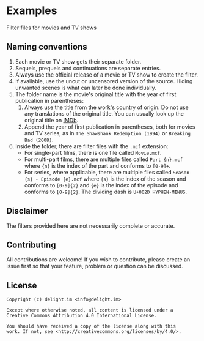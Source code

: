 # Examples

Filter files for movies and TV shows

## Naming conventions

 1. Each movie or TV show gets their separate folder.
 1. Sequels, prequels and continuations are separate entries.
 1. Always use the official release of a movie or TV show to create the filter.
 1. If available, use the uncut or uncensored version of the source. Hiding unwanted scenes is what can later be done individually.
 1. The folder name is the movie's original title with the year of first publication in parentheses:
    1. Always use the title from the work's country of origin. Do not use any translations of the original title. You can usually look up the original title on [IMDb](http://www.imdb.com/).
    1. Append the year of first publication in parentheses, both for movies and TV series, as in `The Shawshank Redemption (1994)` or `Breaking Bad (2008)`.
 1. Inside the folder, there are filter files with the `.mcf` extension:
    * For single-part films, there is one file called `Movie.mcf`.
    * For multi-part films, there are multiple files called `Part {n}.mcf` where `{n}` is the index of the part and conforms to `[0-9]+`.
    * For series, where applicable, there are multiple files called `Season {s} - Episode {e}.mcf` where `{s}` is the index of the season and conforms to `[0-9]{2}` and `{e}` is the index of the episode and conforms to `[0-9]{2}`. The dividing dash is `U+002D HYPHEN-MINUS`.

## Disclaimer

The filters provided here are not necessarily complete or accurate.

## Contributing

All contributions are welcome! If you wish to contribute, please create an issue first so that your feature, problem or question can be discussed.

## License

```
Copyright (c) delight.im <info@delight.im>

Except where otherwise noted, all content is licensed under a
Creative Commons Attribution 4.0 International License.

You should have received a copy of the license along with this
work. If not, see <http://creativecommons.org/licenses/by/4.0/>.
```
